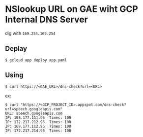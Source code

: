 # NSlookup URL on GAE wiht GCP Internal DNS Server
dig with `169.254.169.254`

## Deplay
```
$ gcloud app deploy app.yaml
```

## Using
```
$ curl https://<GAE_URL>/dns-check?url=<URL>
```

ex:
```
$ curl "https://<GCP_PROJECT_ID>.appspot.com/dns-check?url=speech.googleapis.com"
URL: speech.googleapis.com
IP: 108.177.111.95	Times: 100
IP: 172.217.212.95	Times: 100
IP: 108.177.112.95	Times: 100
IP: 172.217.214.95	Times: 100
```
